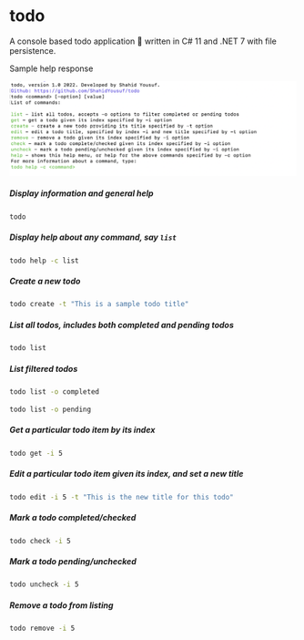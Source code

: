 # todo
A console based todo application :pushpin: written in C# 11 and .NET 7 with file persistence.

Sample help response

![Sample todo help output](https://github.com/ShahidYousuf/todo/blob/master/todo_ss.png)

##### Display information and general help
```bash
todo
```

##### Display help about any command, say `list`
```bash
todo help -c list
```

##### Create a new todo
```bash
todo create -t "This is a sample todo title"
```

##### List all todos, includes both completed and pending todos
```bash
todo list
```

##### List filtered todos
```bash
todo list -o completed
```
```bash
todo list -o pending
```

##### Get a particular todo item by its index
```bash
todo get -i 5
```

##### Edit a particular todo item given its index, and set a new title
```bash
todo edit -i 5 -t "This is the new title for this todo"
```

##### Mark a todo completed/checked
```bash
todo check -i 5
```

##### Mark a todo pending/unchecked
```bash
todo uncheck -i 5
```

##### Remove a todo from listing
```bash
todo remove -i 5
```
